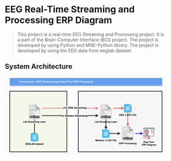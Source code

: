 # EEG Real-Time Streaming and Processing ERP Diagram
> This project is a real-time EEG Streaming and Processing project. It is a part of the Brain-Computer Interface (BCI) project. 
> The project is developed by using Python and MNE-Python library. The project is developed by using the EEG data from eeglab dataset.

## System Architecture
![architecture-img-1.png](./assets/architecture-img-1.png)
